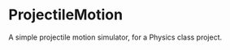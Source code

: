 ProjectileMotion
================

A simple projectile motion simulator, for a Physics class project.
